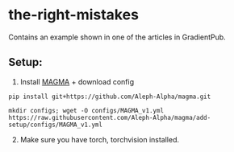 # the-right-mistakes
Contains an example shown in one of the articles in GradientPub.

## Setup:
1. Install [MAGMA](https://github.com/Aleph-Alpha/magma) + download config 
```
pip install git+https://github.com/Aleph-Alpha/magma.git
```
```
mkdir configs; wget -O configs/MAGMA_v1.yml https://raw.githubusercontent.com/Aleph-Alpha/magma/add-setup/configs/MAGMA_v1.yml
```

2. Make sure you have torch, torchvision installed.
